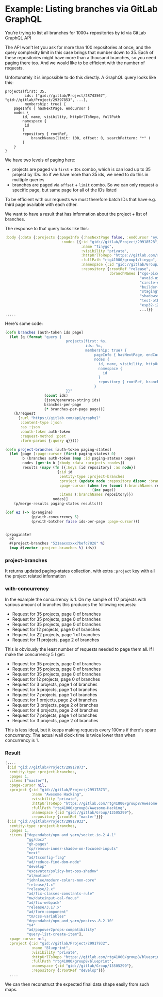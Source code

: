 # Example: Listing branches via GitLab GraphQL

You're trying to list all branches for 1000+ repositories by id via GitLab GraphQL API

The API won't let you ask for more than 100 repositories at once, and the query complexity
limit in this case brings that number down to 35. Each of these repositories
might have more than a thousand branches, so you need paging there too. And we would like
to be efficient with the number of requests.

Unfortunately it is impossible to do this directly. A GraphQL query looks like this:

```
projects(first: 35, 
         ids: ["gid://gitlab/Project/28743567", "gid://gitlab/Project/29397853", ...],
         membership: true) {
    pageInfo { hasNextPage, endCursor }
    nodes {
        id, name, visibility, httpUrlToRepo, fullPath
        namespace {
         id
        }
        repository { rootRef,
            branchNames(limit: 100, offset: 0, searchPattern: "*" )
        }
    }
}
```

We have two levels of paging here:
- projects are paged via `first` + `IDs` combo, which is can load up to 35 project by IDs. So if we have more than 35 ids, we need to do this in multiple queries
- branches are paged via `offset` + `limit` combo. So we can only request a specific page, but same page for all of the IDs listed

To be efficient with our requests we must therefore batch IDs that have e.g. third page available
with each other.

We want to have a result that has information about the project + list of branches.

The response to that query looks like this:

```clojure
:body {:data {:projects {:pageInfo {:hasNextPage false, :endCursor "eyJpZCI6IjI3NjY1ODQzIn0"},
                          :nodes [{:id "gid://gitlab/Project/29918528",
                                   :name "Tinygo",
                                   :visibility "private",
                                   :httpUrlToRepo "https://gitlab.com/rtg41000/group1/tinygo.git",
                                   :fullPath "rtg41000/group1/tinygo",
                                   :namespace {:id "gid://gitlab/Group/13505290"},
                                   :repository {:rootRef "release",
                                                :branchNames ["cgo-picolibc-stdio"
                                                              "avoid-usb-heap-alloc"
                                                              "circle-ci-next-gen-images"
                                                              "builder-rwmutex"
                                                              "staging"
                                                              "shadowstack"
                                                              "test-other-architectures"
                                                              "esp32-i2c"
                                                              ...]}}
.....
```

Here's some code:

```clojure
(defn branches [auth-token ids page]
  (let [q (format "query {
                            projects(first: %s,
                                     ids: %s,
                                     membership: true) {
                                         pageInfo { hasNextPage, endCursor }
                                         nodes {
                                           id, name, visibility, httpUrlToRepo, fullPath
                                           namespace {
                                             id
                                           }
                                           repository { rootRef, branchNames(limit: %s, offset: %s, searchPattern: \"*\" )}
                                         }
                            }}"
                  (count ids)
                  (json/generate-string ids)
                  branches-per-page
                  (* branches-per-page page))]
    (h/request
      {:url "https://gitlab.com/api/graphql"
       :content-type :json
       :as :json
       :oauth-token auth-token
       :request-method :post
       :form-params {:query q}})))

(defn project-branches [auth-token paging-states]
  (let [page (:page-cursor (first paging-states) 0)
        b (branches auth-token (map :id paging-states) page)
        nodes (get-in b [:body :data :projects :nodes])
        results (mapv (fn [{:keys [id repository] :as node}]
                        {:id id
                         :entity-type :project-branches
                         :project (update node :repository dissoc :branchNames)
                         :page-cursor (when (>= (count (:branchNames repository)) branches-per-page)
                                        (inc page))
                         :items (:branchNames repository)})
                      nodes)]
    (p/merge-results paging-states results)))

(def e2 (-> (p/engine)
            (p/with-concurrency 5)
            (p/with-batcher false ids-per-page :page-cursor)))


(p/paginate!
  e2
  #(project-branches "521aaxxxxxx7befc7828" %)
  (map #(vector :project-branches %) ids))
```

### project-branches

It returns updated paging-states collection, with extra `:project` key with all the project related information

### with-concurrency

In the example the concurrency is 1. On my sample of 117 projects with various amount of branches this produces the following requests:

- Request for 35 projects, page 0 of branches
- Request for 35 projects, page 0 of branches
- Request for 35 projects, page 0 of branches
- Request for 12 projects, page 0 of branches
- Request for 22 projects, page 1 of branches
- Request for 11 projects, page 2 of branches

This is obviously the least number of requests needed to page them all. If I make the concurrency 5 I get:

- Request for 35 projects, page 0 of branches
- Request for 35 projects, page 0 of branches
- Request for 35 projects, page 0 of branches
- Request for 12 projects, page 0 of branches
- Request for 3 projects, page 1 of branches
- Request for 5 projects, page 1 of branches
- Request for 7 projects, page 1 of branches
- Request for 1 projects, page 2 of branches
- Request for 3 projects, page 2 of branches
- Request for 4 projects, page 2 of branches
- Request for 7 projects, page 1 of branches
- Request for 3 projects, page 2 of branches

This is less ideal, but it keeps making requests every 100ms if there's spare concurrency. The actual wall clock time
is twice lower than when concurrency is 1.

### Result

```clojure
[....
 {:id "gid://gitlab/Project/29917873",
  :entity-type :project-branches,
  :pages 1,
  :items ["master"],
  :page-cursor nil,
  :project {:id "gid://gitlab/Project/29917873",
            :name "Awesome Hacking",
            :visibility "private",
            :httpUrlToRepo "https://gitlab.com/rtg41000/group8/Awesome-Hacking.git",
            :fullPath "rtg41000/group8/Awesome-Hacking",
            :namespace {:id "gid://gitlab/Group/13505299"},
            :repository {:rootRef "master"}}}
 {:id "gid://gitlab/Project/29917932",
  :entity-type :project-branches,
  :pages 1,
  :items ["dependabot/npm_and_yarn/socket.io-2.4.1"
          "gg/docz"
          "gh-pages"
          "cp/remove-inner-shadow-on-focused-inputs"
          "next"
          "ad/tsconfig-flag"
          "ad/reduce-find-dom-node"
          "develop"
          "excavator/policy-bot-oss-shadow"
          "al/motion"
          "johnlee/modern-colors-non-core"
          "release/1.x"
          "release/2.x"
          "ad/fix-classes-constants-rule"
          "mw/dateinput-cal-focus"
          "ad/fix-webpack"
          "release/3.17.x"
          "ad/form-component"
          "tm/css-variables"
          "dependabot/npm_and_yarn/postcss-8.2.10"
          "v4"
          "ad/popover2props-compatibility"
          "query-list-create-item"],
  :page-cursor nil,
  :project {:id "gid://gitlab/Project/29917932",
            :name "Blueprint",
            :visibility "private",
            :httpUrlToRepo "https://gitlab.com/rtg41000/group8/blueprint.git",
            :fullPath "rtg41000/group8/blueprint",
            :namespace {:id "gid://gitlab/Group/13505299"},
            :repository {:rootRef "develop"}}}
  ....
```

We can then reconstruct the expected final data shape easily from such maps.
